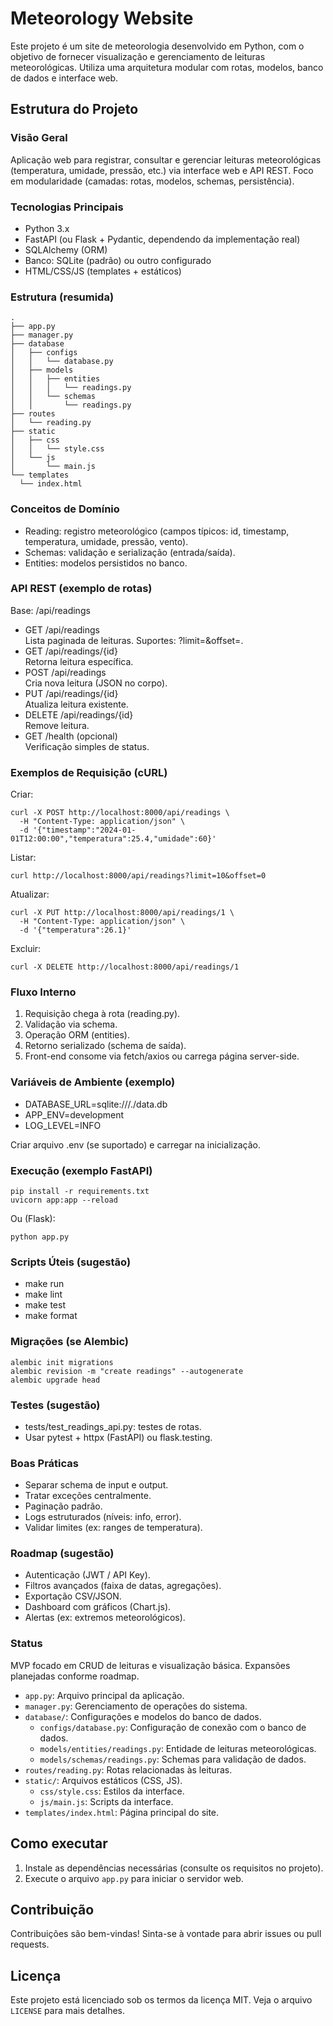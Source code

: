 # Meteorology Website

Este projeto é um site de meteorologia desenvolvido em Python, com o objetivo de fornecer visualização e gerenciamento de leituras meteorológicas. Utiliza uma arquitetura modular com rotas, modelos, banco de dados e interface web.

## Estrutura do Projeto
### Visão Geral

Aplicação web para registrar, consultar e gerenciar leituras meteorológicas (temperatura, umidade, pressão, etc.) via interface web e API REST. Foco em modularidade (camadas: rotas, modelos, schemas, persistência).

### Tecnologias Principais

- Python 3.x
- FastAPI (ou Flask + Pydantic, dependendo da implementação real)
- SQLAlchemy (ORM)
- Banco: SQLite (padrão) ou outro configurado
- HTML/CSS/JS (templates + estáticos)

### Estrutura (resumida)

```
.
├── app.py
├── manager.py
├── database
│   ├── configs
│   │   └── database.py
│   ├── models
│   │   ├── entities
│   │   │   └── readings.py
│   │   └── schemas
│   │       └── readings.py
├── routes
│   └── reading.py
├── static
│   ├── css
│   │   └── style.css
│   └── js
│       └── main.js
└── templates
  └── index.html
```

### Conceitos de Domínio

- Reading: registro meteorológico (campos típicos: id, timestamp, temperatura, umidade, pressão, vento).
- Schemas: validação e serialização (entrada/saída).
- Entities: modelos persistidos no banco.

### API REST (exemplo de rotas)

Base: /api/readings

- GET /api/readings  
  Lista paginada de leituras. Suportes: ?limit=&offset=.
- GET /api/readings/{id}  
  Retorna leitura específica.
- POST /api/readings  
  Cria nova leitura (JSON no corpo).
- PUT /api/readings/{id}  
  Atualiza leitura existente.
- DELETE /api/readings/{id}  
  Remove leitura.
- GET /health (opcional)  
  Verificação simples de status.

### Exemplos de Requisição (cURL)

Criar:
```
curl -X POST http://localhost:8000/api/readings \
  -H "Content-Type: application/json" \
  -d '{"timestamp":"2024-01-01T12:00:00","temperatura":25.4,"umidade":60}'
```

Listar:
```
curl http://localhost:8000/api/readings?limit=10&offset=0
```

Atualizar:
```
curl -X PUT http://localhost:8000/api/readings/1 \
  -H "Content-Type: application/json" \
  -d '{"temperatura":26.1}'
```

Excluir:
```
curl -X DELETE http://localhost:8000/api/readings/1
```

### Fluxo Interno

1. Requisição chega à rota (reading.py).
2. Validação via schema.
3. Operação ORM (entities).
4. Retorno serializado (schema de saída).
5. Front-end consome via fetch/axios ou carrega página server-side.

### Variáveis de Ambiente (exemplo)

- DATABASE_URL=sqlite:///./data.db
- APP_ENV=development
- LOG_LEVEL=INFO

Criar arquivo .env (se suportado) e carregar na inicialização.

### Execução (exemplo FastAPI)

```
pip install -r requirements.txt
uvicorn app:app --reload
```

Ou (Flask):
```
python app.py
```

### Scripts Úteis (sugestão)

- make run
- make lint
- make test
- make format

### Migrações (se Alembic)

```
alembic init migrations
alembic revision -m "create readings" --autogenerate
alembic upgrade head
```

### Testes (sugestão)

- tests/test_readings_api.py: testes de rotas.
- Usar pytest + httpx (FastAPI) ou flask.testing.

### Boas Práticas

- Separar schema de input e output.
- Tratar exceções centralmente.
- Paginação padrão.
- Logs estruturados (níveis: info, error).
- Validar limites (ex: ranges de temperatura).

### Roadmap (sugestão)

- Autenticação (JWT / API Key).
- Filtros avançados (faixa de datas, agregações).
- Exportação CSV/JSON.
- Dashboard com gráficos (Chart.js).
- Alertas (ex: extremos meteorológicos).

### Status

MVP focado em CRUD de leituras e visualização básica. Expansões planejadas conforme roadmap. 
- `app.py`: Arquivo principal da aplicação.
- `manager.py`: Gerenciamento de operações do sistema.
- `database/`: Configurações e modelos do banco de dados.
  - `configs/database.py`: Configuração de conexão com o banco de dados.
  - `models/entities/readings.py`: Entidade de leituras meteorológicas.
  - `models/schemas/readings.py`: Schemas para validação de dados.
- `routes/reading.py`: Rotas relacionadas às leituras.
- `static/`: Arquivos estáticos (CSS, JS).
  - `css/style.css`: Estilos da interface.
  - `js/main.js`: Scripts da interface.
- `templates/index.html`: Página principal do site.

## Como executar

1. Instale as dependências necessárias (consulte os requisitos no projeto).
2. Execute o arquivo `app.py` para iniciar o servidor web.

## Contribuição

Contribuições são bem-vindas! Sinta-se à vontade para abrir issues ou pull requests.

## Licença

Este projeto está licenciado sob os termos da licença MIT. Veja o arquivo `LICENSE` para mais detalhes.
